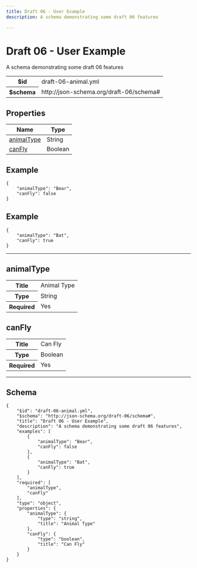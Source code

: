 ```yaml
---
title: Draft 06 - User Example
description: A schema demonstrating some draft 06 features

---
```



# Draft 06 - User Example

<p>A schema demonstrating some draft 06 features</p>

<table>
<tbody>
<tr><th>$id</th><td>draft-06-animal.yml</td></tr>
<tr><th>$schema</th><td>http://json-schema.org/draft-06/schema#</td></tr>
</tbody>
</table>

## Properties

<table class="jssd-properties-table"><thead><tr><th colspan="2">Name</th><th>Type</th></tr></thead><tbody><tr><td colspan="2"><a href="#animaltype">animalType</a></td><td>String</td></tr><tr><td colspan="2"><a href="#canfly">canFly</a></td><td>Boolean</td></tr></tbody></table>


## Example



```
{
    "animalType": "Bear",
    "canFly": false
}
```


## Example



```
{
    "animalType": "Bat",
    "canFly": true
}
```



<hr />


## animalType


<table class="jssd-property-table">
  <tbody>
    <tr>
      <th>Title</th>
      <td colspan="2">Animal Type</td>
    </tr>
    <tr><th>Type</th><td colspan="2">String</td></tr>
    <tr>
      <th>Required</th>
      <td colspan="2">Yes</td>
    </tr>
    
  </tbody>
</table>




## canFly


<table class="jssd-property-table">
  <tbody>
    <tr>
      <th>Title</th>
      <td colspan="2">Can Fly</td>
    </tr>
    <tr><th>Type</th><td colspan="2">Boolean</td></tr>
    <tr>
      <th>Required</th>
      <td colspan="2">Yes</td>
    </tr>
    
  </tbody>
</table>









<hr />

## Schema
```
{
    "$id": "draft-06-animal.yml",
    "$schema": "http://json-schema.org/draft-06/schema#",
    "title": "Draft 06 - User Example",
    "description": "A schema demonstrating some draft 06 features",
    "examples": [
        {
            "animalType": "Bear",
            "canFly": false
        },
        {
            "animalType": "Bat",
            "canFly": true
        }
    ],
    "required": [
        "animalType",
        "canFly"
    ],
    "type": "object",
    "properties": {
        "animalType": {
            "type": "string",
            "title": "Animal Type"
        },
        "canFly": {
            "type": "boolean",
            "title": "Can Fly"
        }
    }
}
```


